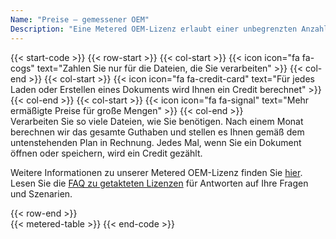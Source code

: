 ```yaml
---
Name: "Preise – gemessener OEM"
Description: "Eine Metered OEM-Lizenz erlaubt einer unbegrenzten Anzahl von Entwicklern aus Ihrer Organisation, eine unbegrenzte Anzahl von Endbenutzersoftware mit dem Produkt zu erstellen, die an einer unbegrenzten Anzahl von physischen Standorten (eindeutige Adresse oder Bürogebäude) innerhalb oder außerhalb Ihrer Organisation verwendet werden kann."
---
```

{{< start-code >}}
{{< row-start >}}
{{< col-start >}}
{{< icon icon="fa fa-cogs" text="Zahlen Sie nur für die Dateien, die Sie verarbeiten" >}}
{{< col-end >}}
{{< col-start >}}
{{< icon icon="fa fa-credit-card" text="Für jedes Laden oder Erstellen eines Dokuments wird Ihnen ein Credit berechnet" >}}
{{< col-end >}}
{{< col-start >}}
{{< icon icon="fa fa-signal" text="Mehr ermäßigte Preise für große Mengen" >}}
{{< col-end >}}
&nbsp;  
Verarbeiten Sie so viele Dateien, wie Sie benötigen. Nach einem Monat berechnen wir das gesamte Guthaben und stellen es Ihnen gemäß dem untenstehenden Plan in Rechnung. Jedes Mal, wenn Sie ein Dokument öffnen oder speichern, wird ein Credit gezählt.
&nbsp;  

Weitere Informationen zu unserer Metered OEM-Lizenz finden Sie [hier](https://purchase.aspose.com/policies/license-types/#MeteredOEM). Lesen Sie die [FAQ zu getakteten Lizenzen](https://purchase.aspose.com/faqs/licensing/metered/) für Antworten auf Ihre Fragen und Szenarien.  

{{< row-end >}}
&nbsp;  
{{< metered-table >}}
{{< end-code >}}